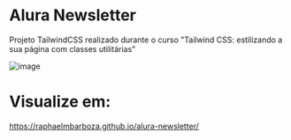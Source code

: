 # Alura Newsletter
Projeto TailwindCSS realizado durante o curso "Tailwind CSS: estilizando a sua página com classes utilitárias"

![image](https://github.com/raphaelmbarboza/alura-newsletter/assets/88913237/2be3d9e6-afaa-4ef4-bb29-64cdff23285a)

# Visualize em:
https://raphaelmbarboza.github.io/alura-newsletter/
